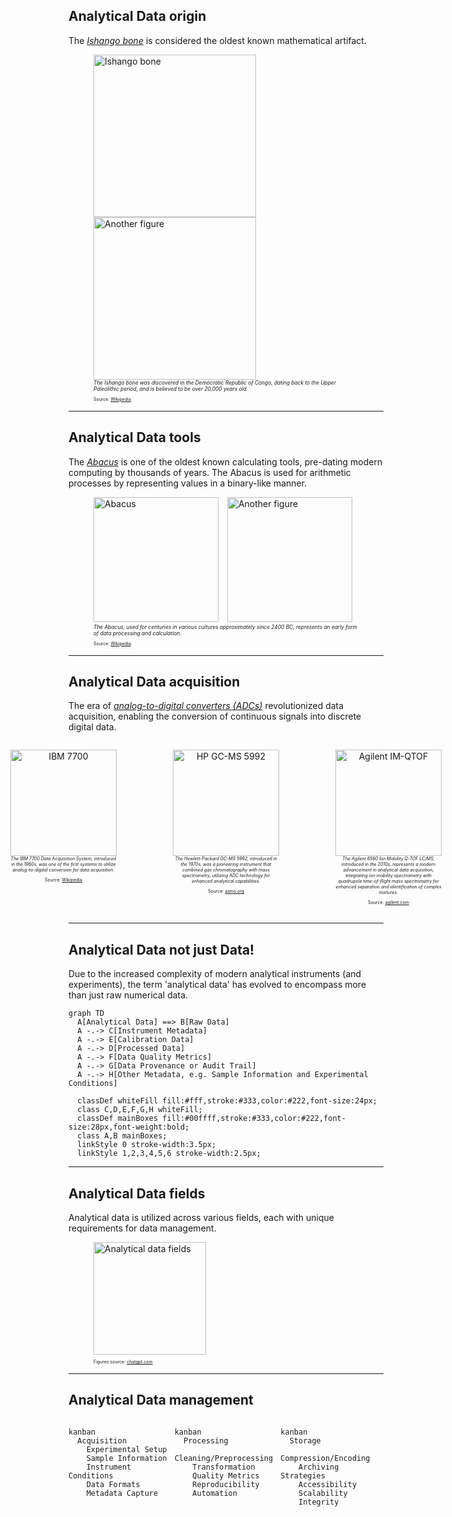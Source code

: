 ## Analytical Data <span class="post-it-strip">origin</span>

The [*Ishango bone*](https://en.wikipedia.org/wiki/Ishango_bone) is considered the oldest known mathematical artifact.

<figure>
  <img src="resources\figures\01_analyticalDataChallenges\Ishango_bone.jpg" data-preview-image alt="Ishango bone" height="260" style="display:inline-block; vertical-align:center; margin-right:10px;"/>
  <img src="resources\figures\01_analyticalDataChallenges\Ishango_bone_2.jpeg" data-preview-image alt="Another figure" height="260" style="display:inline-block; vertical-align:center;"/>
  <figcaption style="font-size: 0.6em;"><em>The Ishango bone was discovered in the Democratic Republic of Congo, dating back to the Upper Paleolithic period, and is believed to be over 20,000 years old.</em></figcaption>
  <p style="font-size: 0.5em;">Source: <a href="https://en.wikipedia.org/wiki/Ishango_bone">Wikipedia</a></p>
</figure>

---

## Analytical Data <span class="post-it-strip">tools</span>

The [*Abacus*](https://en.wikipedia.org/wiki/Abacus) is one of the oldest known calculating tools, pre-dating modern computing by thousands of years. The Abacus is used for arithmetic processes by representing values in a binary-like manner.

<figure>
  <img src="resources/figures/01_analyticalDataChallenges/Abacus.png" data-preview-image alt="Abacus" height="200" style="display:inline-block; vertical-align:center; margin-right:10px;"/>
  <img src="resources/figures/01_analyticalDataChallenges/Abacus_2.jpg" data-preview-image alt="Another figure" height="200" style="display:inline-block; vertical-align:center;"/>
  <figcaption style="font-size: 0.6em;"><em>The Abacus, used for centuries in various cultures approximately since 2400 BC, represents an early form of data processing and calculation.</em></figcaption>
  <p style="font-size: 0.5em;">Source: <a href="https://en.wikipedia.org/wiki/Abacus">Wikipedia</a></p>
</figure>

---

## Analytical Data <span class="post-it-strip">acquisition</span>

The era of [*analog-to-digital converters (ADCs)*](https://dewesoft.com/blog/history-of-analog-to-digital-converters) revolutionized data acquisition, enabling the conversion of continuous signals into discrete digital data.

<div style="display: flex; justify-content: center; align-items: flex-start; gap: 10px;">
  <div style="text-align: center; width: 300px;">
    <figure>
      <img src="resources/figures/01_analyticalDataChallenges/IBM_7700_System_Photo.png" data-preview-image alt="IBM 7700" height="170" style="display:inline-block; vertical-align:center;"/>
      <figcaption style="font-size: 0.5em;"><em>The IBM 7700 Data Acquisition System, introduced in the 1960s, was one of the first systems to utilize analog-to-digital conversion for data acquisition.</em></figcaption>
      <p style="font-size: 0.5em;">Source: <a href="https://en.wikipedia.org/wiki/IBM_7700_Data_Acquisition_System">Wikipedia</a></p>
    </figure>
  </div>
  <div style="text-align: center; width: 300px;">
    <figure>
      <img src="resources/figures/01_analyticalDataChallenges/Hewlett-Packard GC-MS 5992.png" data-preview-image alt="HP GC-MS 5992" height="170" style="display:inline-block; vertical-align:center;"/>
      <figcaption style="font-size: 0.5em;"><em>The Hewlett-Packard GC-MS 5992, introduced in the 1970s, was a pioneering instrument that combined gas chromatography with mass spectrometry, utilizing ADC technology for enhanced analytical capabilities.
      </em></figcaption>
      <p style="font-size: 0.5em;">Source: <a href="https://www.asms.org/docs/history-posters/hp5992.pdf?sfvrsn=2">asms.org</a></p>
    </figure>
  </div>
  <div style="text-align: center; width: 300px;">
    <figure>
      <img src="resources/figures/01_analyticalDataChallenges/Agilent IM-QTOF.jpg" data-preview-image alt="Agilent IM-QTOF" height="170" style="display:inline-block; vertical-align:center;"/>
      <figcaption style="font-size: 0.5em;"><em>The Agilent 6560 Ion Mobility Q-TOF LC/MS, introduced in the 2010s, represents a modern advancement in analytical data acquisition, integrating ion mobility spectrometry with quadrupole time-of-flight mass spectrometry for enhanced separation and identification of complex mixtures.
      </em></figcaption>
      <p style="font-size: 0.5em;">Source: <a href="https://www.agilent.com/en/product/liquid-chromatography-mass-spectrometry-lc-ms/lc-ms-instruments/quadrupole-time-of-flight-lc-ms/6560-ion-mobility-lc-q-tof">agilent.com</a></p>
    </figure>
  </div>
</div>

---

## Analytical Data <span class="post-it-strip">not just Data!</span>

Due to the increased complexity of modern analytical instruments (and experiments), the term 'analytical data' has evolved to encompass more than just raw numerical data.

```mermaid
graph TD
  A[Analytical Data] ==> B[Raw Data]
  A -.-> C[Instrument Metadata]
  A -.-> E[Calibration Data]
  A -.-> D[Processed Data]
  A -.-> F[Data Quality Metrics]
  A -.-> G[Data Provenance or Audit Trail]
  A -.-> H[Other Metadata, e.g. Sample Information and Experimental Conditions]

  classDef whiteFill fill:#fff,stroke:#333,color:#222,font-size:24px;
  class C,D,E,F,G,H whiteFill;
  classDef mainBoxes fill:#00ffff,stroke:#333,color:#222,font-size:28px,font-weight:bold;
  class A,B mainBoxes;
  linkStyle 0 stroke-width:3.5px;
  linkStyle 1,2,3,4,5,6 stroke-width:2.5px;
```

---

## Analytical Data <span class="post-it-strip">fields</span>

Analytical data is utilized across various fields, each with unique requirements for data management.

<figure>
  <img src="resources/figures/01_analyticalDataChallenges/analytical_data_fields.png" data-preview-image alt="Analytical data fields" height="180" style="display:inline-block; vertical-align:center; margin-right:10px;"/>
  <p style="font-size: 0.5em;">Figures source: <a href="https://chatgpt.com/">chatgpt.com</a></p>
</figure>

---

## Analytical Data <span class="post-it-strip">management</span>

<div style="display: flex; gap: 5px; align-items: flex-start; flex-wrap: wrap;height: 100%;">
  <div style="flex: 1; min-width: 150px;">

  ```mermaid
  kanban
    Acquisition
      Experimental Setup
      Sample Information
      Instrument Conditions
      Data Formats
      Metadata Capture
  ```
  
  </div>
  <div class="fragment" style="flex: 1; min-width: 150px;">
  
  ```mermaid
  kanban
    Processing
      Cleaning/Preprocessing
      Transformation
      Quality Metrics
      Reproducibility
      Automation
  ```
  
  </div>
  <div class="fragment" style="flex: 1; min-width: 150px;">
  
  ```mermaid
  kanban
    Storage
      Compression/Encoding
      Archiving Strategies
      Accessibility
      Scalability
      Integrity
  ```
  
  </div>
  <div class="fragment" style="flex: 1; min-width: 150px;">
  
  ```mermaid
  kanban
    Provenance
      Audit Trail
      Standard Protocols
      Versioning
      Workflow Management
      Retrospective Analysis
  ```
  
  </div>
  <div class="fragment" style="flex: 1; min-width: 150px;">
  
  ```mermaid
  kanban
    Reporting
      Visualization
      Interpretation
      Collaboration
      Export Formats
      Certification
  ```
  
  </div>
</div>

---

## Analytical Data <span class="post-it-strip">challenges</span>

<figure>
  <img src="resources/figures/01_analyticalDataChallenges/ACD_LABS_AS.png" data-preview-image alt="Analytical data fields" height="300" style="display:inline-block; vertical-align:center; margin-right:10px;"/>
  <p style="font-size: 0.7em;">Sources: 
  <a href="https://theanalyticalscientist.com/issues/2023/articles/apr/demystifying-analytical-data-management">theanalyticalscientist.com</a> and <a href="https://bit.ly/3ZNKQkf">ACD/Labs, The Analytical Data Management Report 2022</a>
  </p>
</figure>
<!-- https://theanalyticalscientist.videomarketingplatform.co/secret/83973388/a59993e289845aebb1a1e73d2bb282e6 -->

---

## Further reading

<div style="display: flex; justify-content: center; align-items: center; gap: 10px;">
  <div style="width: 300px;">
    <figure style="margin: 0;">
      <img src="resources/figures/01_analyticalDataChallenges/wiley_book.jpg" data-preview-image alt="Wiley Book" height="400" style="display:inline-block;"/>
    </figure>
  </div>
  <div style="width: 350px; text-align: justify;">
    <p>
      Provides an essential source of information and guidance on practical implementation on topics related to digitization and automation for all points in the laboratory value chain.<br>
      <br>
      <br>
      <figcaption style="font-size: 0.5em;"><em>Teutenberg et al.<br>ISBN: 978-3-527-35265-4<br>September 2025</em></figcaption>
    </p>
  </div>
</div>

---

## Analytical Data <span class="post-it-strip">heterogeneity</span>

<div style="display: flex; justify-content: center; align-items: center;">
  <div class="tab-content active lab-figure-tab" data-tab="lab-figure" style="position: relative;height:400px">
    <figure>
      <img src="resources/figures/01_analyticalDataChallenges/wiley_book_cover.png" data-preview-image alt="Wiley Book Cover" height="350" style="display:inline-block;"/>
    </figure>
    <a href="https://www.iuta.de/forschung/analytik-messtechnik/futurelab-nrw/" style="font-size: 0.6em; position: absolute; top: 5%; left: 50%; transform: translate(-50%, -50%); text-align: center;">
        FutureLab.NRW
    </a>
  </div>
  <!-- @Gerrit the processed plots could appear after pressing a slide bottom instead of adding the tab bottoms -->
  <!-- @Gerrit in the processed plot for the LC-DAD why is the hover info with black font even when I set to white? Problem with conflicting CSS? -->
  <div id="BVCZ_pH_plot" class="tab-content signal BVCZ_pH_plot-tab" data-tab="BVCZ_pH_plot" style="width:920px;height:400px;"></div>
  <div id="BVCZ_DAD_plot" class="tab-content signal BVCZ_DAD_plot-tab" data-tab="BVCZ_DAD_plot" style="width:920px;height:400px;"></div>
  <div id="Processed_BVCZ_DAD_plot" class="tab-content signal Processed_BVCZ_DAD_plot-tab" data-tab="Processed_BVCZ_DAD_plot" style="width:920px;height:400px;"></div>
  <div id="BVCZ_HRMS_plot" class="tab-content signal BVCZ_HRMS_plot-tab" data-tab="BVCZ_HRMS_plot" style="width:920px;height:400px;"></div>
  <div id="Processed_BVCZ_HRMS_plot" class="tab-content signal Processed_BVCZ_HRMS_plot-tab" data-tab="Processed_BVCZ_HRMS_plot" style="position: relative;">
    <div id="BVCZ_ProcessedPlot" style="width:920px;height:400px;"></div>
    <a href="https://odea-project.github.io/StreamFind/articles/index.html" style="font-size: 0.6em; position: absolute; top: 20%; left: 50%; transform: translate(-50%, -50%); text-align: center;">
        More details in articles section of odea-project.github.io/StreamFind
    </a>
  </div>
</div>
<div class="tabs">
  <div class="tab active lab-figure-tab" data-tab="lab-figure">Lab</div>
  <div class="tab signal BVCZ_pH_plot-tab" data-tab="BVCZ_pH_plot">pH</div>
  <div class="tab signal BVCZ_DAD_plot-tab" data-tab="BVCZ_DAD_plot">LC-DAD</div>
  <div class="tab signal Processed_BVCZ_DAD_plot-tab" data-tab="Processed_BVCZ_DAD_plot">Processed LC-DAD</div>
  <div class="tab signal BVCZ_HRMS_plot-tab" data-tab="BVCZ_HRMS_plot">LC-HRMS</div>
  <div class="tab signal Processed_BVCZ_HRMS_plot-tab" data-tab="Processed_BVCZ_HRMS_plot">Processed LC-HRMS</div>
</div>

<!-- MARK: pH plot -->
<script>
  Reveal.on('slidechanged', function(event) {
    if (event.currentSlide.querySelector('#BVCZ_pH_plot')) {
      const samples = Array.from({length: 20}, (_, i) => i + 1);
      const mean = 7;
      const stddev = 0.7;
      let pH = Array.from({length: 19}, () =>
        Math.min(14, Math.max(1, (mean + stddev * (Math.random() * 2 - 1)).toFixed(2)))
      );
      const outlier = (Math.random() > 0.5) ? 1.2 : 13.5;
      const outlierIndex = Math.floor(Math.random() * 20);
      pH.splice(outlierIndex, 0, outlier.toFixed(2));
      const trace = {
        x: samples,
        y: pH,
        type: 'scatter',
        mode: 'lines+markers',
        name: 'pH',
        marker: { color: '#00d0ff' },
        line: { color: '#00d0ff' }
      };
      const layout = {
        title: {
          text: 'pH Value of 20 Samples',
          font: { color: '#fff' }
        },
        xaxis: {
          title: {
            text: 'Sample',
            color: '#fff'
          },
          color: '#fff',
          linecolor: '#fff',
          tickcolor: '#fff'
        },
        yaxis: {
          title: {
            text: 'pH',
            color: '#fff'
          },
          color: '#fff',
          range: [0, 14],
          linecolor: '#fff',
          tickcolor: '#fff'
        },
        legend: {
          font: {
            color: '#fff'
          }
        },
        plot_bgcolor: '#000000',
        paper_bgcolor: '#000000',
        font: { color: '#fff' }
      };
      Plotly.newPlot('BVCZ_pH_plot', [trace], layout);
    }
  });
</script>

<!-- MARK: Raw LC-DAD Plot -->
<script>
  Reveal.on('slidechanged', function(event) {
    if (event.currentSlide.querySelector('#BVCZ_DAD_plot')) {
      d3.csv('resources/data/01_analyticalDataChallenges/DAD_BVCZ_Chromatograms.csv').then(function(data) {
        const groups = {};
        data.forEach(row => {
          const analysis = row.analysis;
          if (!groups[analysis]) {
            groups[analysis] = { x: [], y: [] };
          }
          groups[analysis].x.push(Number(row.rt));
          groups[analysis].y.push(Number(row.intensity));
        });
        const traces = Object.keys(groups).map(analysis => ({
          x: groups[analysis].x,
          y: groups[analysis].y,
          mode: 'lines',
          name: analysis,
          type: 'scatter'
        }));
        const layout = {
          title: {
            text: 'Monoclonal Antibody Bevacizumab LC-DAD (214,4 nm) Chromatograms of 18 Analyses',
            font: { color: '#fff' }
          },
          xaxis: {
            title: {
              text: 'Retention Time / seconds',
              color: '#fff'
            },
            color: '#fff',
            linecolor: '#fff',
            tickcolor: '#fff'
          },
          yaxis: {
            title: {
              text: 'Absorbance / U.A.',
              color: '#fff'
            },
            color: '#fff',
            linecolor: '#fff',
            tickcolor: '#fff'
          },
          legend: {
            font: {
              color: '#fff'
            }
          },
          plot_bgcolor: '#000000',
          paper_bgcolor: '#000000',
          font: { color: '#fff' }
        };
        Plotly.newPlot('BVCZ_DAD_plot', traces, layout, {responsive: true, scrollZoom: true});
      });
    }
  });
</script>

<!-- MARK: Processed LC-DAD Plot -->
<script>
  Reveal.on('slidechanged', function(event) {
    if (event.currentSlide.querySelector('#Processed_BVCZ_DAD_plot')) {
      Promise.all([
        d3.csv('resources/data/01_analyticalDataChallenges/DAD_BVCZ_Processed_Chromatograms.csv'),
        d3.csv('resources/data/01_analyticalDataChallenges/DAD_BVCZ_chrompeaks.csv')
      ]).then(function([data, peaks]) {
        const groups = {};
        data.forEach(row => {
          const analysis = row.analysis;
          if (!groups[analysis]) {
            groups[analysis] = { x: [], y: [] };
          }
          groups[analysis].x.push(Number(row.rt));
          groups[analysis].y.push(Number(row.intensity));
        });
        const analysisNames = Object.keys(groups);
        const palette = [
          '#00d0ff', '#ff7f0e', '#2ca02c', '#d62728', '#9467bd', '#8c564b',
          '#e377c2', '#7f7f7f', '#bcbd22', '#17becf', '#1f77b4', '#ffbb78',
          '#98df8a', '#ff9896', '#c5b0d5', '#c49c94', '#f7b6d2', '#c7c7c7'
        ];
        const colorMap = {};
        analysisNames.forEach((name, i) => {
          colorMap[name] = palette[i % palette.length];
        });
        const traces = Object.keys(groups).map(analysis => ({
          x: groups[analysis].x,
          y: groups[analysis].y,
          mode: 'lines',
          name: analysis,
          legendgroup: analysis,
          showlegend: false,
          type: 'scatter',
          line: {width: 1, color: colorMap[analysis] }
        }));
        const fillTraces = peaks.map(peak => {
          const analysis = peak.analysis;
          const rtmin = Number(peak.rtmin);
          const rtmax = Number(peak.rtmax);
          if (!groups[analysis]) return null;
          const region = groups[analysis].x
            .map((x, i) => ({ x, y: groups[analysis].y[i] }))
            .filter(pt => pt.x >= rtmin && pt.x <= rtmax);
          if (region.length === 0) return null;
          return {
            x: region.map(pt => pt.x),
            y: region.map(pt => pt.y),
            fill: 'tozeroy',
            type: 'scatter',
            mode: 'none',
            name: analysis,
            legendgroup: analysis,
            fillcolor: colorMap[analysis] + '50',
            line: { width: 0, color: colorMap[analysis] },
            showlegend: false
          };
        }).filter(Boolean);

        const traces2 = peaks.map(peak => {
          const analysis = peak.analysis;
          const rtmin = Number(peak.rtmin);
          const rtmax = Number(peak.rtmax);
          if (!groups[analysis]) return null;
          const region = groups[analysis].x
            .map((x, i) => ({ x, y: groups[analysis].y[i] }))
            .filter(pt => pt.x >= rtmin && pt.x <= rtmax);
          if (region.length === 0) return null;
          const hoverInfo = Object.entries(peak)
            .map(([key, value]) => `${key}: ${value}`)
            .join('<br>');
          return {
            x: region.map(pt => pt.x),
            y: region.map(pt => pt.y),
            type: 'scatter',
            mode: 'lines',
            name: analysis,
            legendgroup: analysis,
            line: { width: 2, color: colorMap[analysis] },
            showlegend: true,
            hoverinfo: 'text',
            text: region.map(() => hoverInfo),
            // hovertemplate: '%{text}<extra></extra>',
            // hovertemplate: 'analysis: %{customdata[0]}<br>' +
            //   'replicate: %{customdata[1]}<br>' +
            //   'index: %{customdata[2]}<br>' +
            //   'id: %{customdata[3]}<br>' +
            //   'peak: %{customdata[4]}<br>' +
            //   'polarity: %{customdata[5]}<br>' +
            //   'pre_ce: %{customdata[6]}<br>' +
            //   'pre_mz: %{customdata[7]}<br>' +
            //   'pro_mz: %{customdata[8]}<br>' +
            //   'idx: %{customdata[9]}<br>' +
            //   'rt: %{customdata[10]}<br>' +
            //   'rtmin: %{customdata[11]}<br>' +
            //   'rtmax: %{customdata[12]}<br>' +
            //   'intensity: %{customdata[13]}<br>' +
            //   'width: %{customdata[14]}<br>' +
            //   'area: %{customdata[15]}<br>' +
            //   'sn: %{customdata[16]}<br>' +
            //   'calibration: %{customdata[17]}<br>' +
            //   '<extra></extra>',
            // customdata: region.map(() => [
            //   peak.analysis, peak.replicate, peak.index, peak.id, peak.peak, peak.polarity,
            //   peak.pre_ce, peak.pre_mz, peak.pro_mz, peak.idx, peak.rt, peak.rtmin,
            //   peak.rtmax, peak.intensity, peak.width, peak.area, peak.sn, peak.calibration
            // ])
          };
        }).filter(Boolean);
        const layout = {
          title: {
            text: 'Monoclonal Antibody Bevacizumab LC-DAD (214,4 nm) Chromatograms of 18 Analyses',
            font: { color: '#fff' }
          },
          xaxis: {
            title: { text: 'Retention Time / seconds', color: '#fff' },
            color: '#fff',
            linecolor: '#fff',
            tickcolor: '#fff'
          },
          yaxis: {
            title: { text: 'Absorbance / U.A.', color: '#fff' },
            color: '#fff',
            linecolor: '#fff',
            tickcolor: '#fff'
          },
          legend: { font: { color: '#fff' } },
          plot_bgcolor: '#000000',
          paper_bgcolor: '#000000',
          font: { color: '#fff' },
          hoverlabel: {
            // bgcolor: '#fff',
            font: {
              color: '#000',
              size: 8,
            }
          }
        };
        Plotly.newPlot('Processed_BVCZ_DAD_plot', [...traces, ...fillTraces, ...traces2], layout, {responsive: true, scrollZoom: true});
      });
    }
  });
</script>

<!-- MARK: Raw LC-HRMS Plot -->
<script>
  Reveal.on('slidechanged', function(event) {
    if (event.currentSlide.querySelector('#BVCZ_HRMS_plot')) {
      d3.csv('resources/data/01_analyticalDataChallenges/MS_BVCZ_Spectra.csv').then(function(data) {
        const groups = {};
        data.forEach(row => {
          const group = `${row.rt}`;
          if (!groups[group]) {
            groups[group] = { x: [], y: [], z: []};
          }
          groups[group].x.push(Number(row.rt));
          groups[group].y.push(Number(row.mz));
          groups[group].z.push(Number(row.intensity));
        });
        const traces = Object.keys(groups).map(group => ({
          x: groups[group].x,
          y: groups[group].y,
          z: groups[group].z,
          mode: 'lines',
          type: 'scatter3d',
          name: group,
          showlegend: false,
        }));
        const layout = {
          title: {
            text: 'Monoclonal Antibody Bevacizumab LC-HRMS Spectra',
            font: { color: '#fff' }
          },
          scene: {
            xaxis: {
              title: {
                text: 'Retention Time / seconds',
                color: '#fff'
              },
              color: '#fff',
              linecolor: '#fff',
              tickcolor: '#fff'
            },
            yaxis: {
              title: {
                text: '<i>m/z</i>',
                color: '#fff'
              },
              color: '#fff',
              linecolor: '#fff',
              tickcolor: '#fff'
            },
            zaxis: {
              title: {
                text: 'Intensity / Counts',
                color: '#fff'
              },
              color: '#fff',
              linecolor: '#fff',
              tickcolor: '#fff'
            }
          },
          legend: {
            font: {
              color: '#fff'
            }
          },
          plot_bgcolor: '#000000',
          paper_bgcolor: '#000000',
          font: { color: '#fff' },
          autosize: false,
          width: 900,
          height: 400,
          margin: {
            l: 0,
            r: 0,
            b: 0,
            t: 40,
            pad: 0
          },
        };
        Plotly.newPlot('BVCZ_HRMS_plot', traces, layout, {responsive: true, scrollZoom: true});
      });
    }
  });
</script>

<!-- MARK: Processed LC-HRMS Plot -->
<script>
  Reveal.on('slidechanged', function(event) {
    if (event.currentSlide.querySelector('#BVCZ_ProcessedPlot')) {
      d3.csv('resources/data/01_analyticalDataChallenges/MS_BVCZ_Spectra_Processed.csv').then(function(data) {
        const groups = {};
        data.forEach(row => {
          const analysis = row.analysis;
          if (!groups[analysis]) {
            groups[analysis] = { x: [], y: [] };
          }
          groups[analysis].x.push(Number(row.mass));
          groups[analysis].y.push(Number(row.intensity));
        });
        const traces = Object.keys(groups).map(analysis => ({
          x: groups[analysis].x,
          y: groups[analysis].y,
          mode: 'lines',
          name: "Avastin",
          type: 'scatter'
        }));
        const layout = {
          title: {
            text: 'Processed Monoclonal Antibody Bevacizumab LC-HRMS Spectra',
            font: { color: '#fff' }
          },
          xaxis: {
            title: {
              text: 'Mass / Da',
              color: '#fff'
            },
            color: '#fff',
            linecolor: '#fff',
            tickcolor: '#fff'
          },
          yaxis: {
            title: {
              text: 'Intensity / Counts',
              color: '#fff'
            },
            color: '#fff',
            linecolor: '#fff',
            tickcolor: '#fff'
          },
          legend: {
            font: {
              color: '#fff'
            }
          },
          plot_bgcolor: '#000000',
          paper_bgcolor: '#000000',
          font: { color: '#fff' }
        };
        Plotly.newPlot('BVCZ_ProcessedPlot', traces, layout, {responsive: true, scrollZoom: true});
      });
    }
  });
</script>

---

## Hands-on <span class="post-it-strip">exercise</span>

<div style="display: flex; justify-content: center; align-items: center;">
  <div class="tab-content active sec_cers_setup-tab" data-tab="sec_cers_setup" style="height:400px">
    <figure>
      <img src="resources/figures/01_analyticalDataChallenges/sec_cers_setup.png" data-preview-image height="300" style="display:inline-block;"/>
    </figure>
    <figcaption>
      <a href="https://pubmed.ncbi.nlm.nih.gov/38050672/" style="font-size: 0.6em;">Thissen et al. (2025)<br>Analytical and Bioanalytical Chemistry</a>
    </figcaption>
  </div>
  <div id="SEC_CERS_Plot" class="tab-content sec_cers_data-tab" data-tab="sec_cers_data" style="width:900px;height:400px;"></div>
</div>

<div class="tabs">
  <div class="tab active sec_cers_setup-tab" data-tab="sec_cers_setup">Setup</div>
  <div class="tab signal sec_cers_data-tab" data-tab="sec_cers_data">Data</div>
  <a href="resources/data/01_analyticalDataChallenges/SEC_CERS_Dataset.csv"
     download
     class="tab"
     style="text-decoration: none; color: inherit;">
    Download CSV
  </a>
</div>

<!-- MARK: SEC-CERS -->
<script>
  Reveal.on('slidechanged', function(event) {
    if (event.currentSlide.querySelector('#SEC_CERS_Plot')) {
      d3.csv('resources/data/01_analyticalDataChallenges/SEC_CERS_Dataset.csv').then(function(data) {
        let analyses = [...new Set(data.map(row => row.analysis))];
        analyses = analyses.filter((_, i) => i % 3 === 0);
        const colorPalette = ['#1f77b4', '#ff7f0e', '#2ca02c', '#d62728', '#9467bd', '#8c564b'];
        const analysisColors = {};
        analyses.forEach((analysis, i) => {
          analysisColors[analysis] = colorPalette[i % colorPalette.length];
        });
        const rtTraces = [];
        const shiftTraces = [];
        analyses.forEach(analysis => {
          const filtered = data.filter(row => row.analysis === analysis);
          // 1. RT vs cumulative intensity
          const rtMap = new Map();
          filtered.forEach(row => {
            const rt = Number(row.rt);
            const intensity = Number(row.intensity);
            rtMap.set(rt, (rtMap.get(rt) || 0) + intensity);
          });
          const rtX = Array.from(rtMap.keys()).sort((a, b) => a - b);
          const rtY = rtX.map(rt => rtMap.get(rt));
          rtTraces.push({
            x: rtX,
            y: rtY,
            mode: 'lines',
            name: analysis,
            legendgroup: analysis,
            type: 'scatter',
            xaxis: 'x1',
            yaxis: 'y1',
            line: {color: analysisColors[analysis]}
          });
          // 2. Shift vs average intensity
          const shiftMap = new Map();
          const shiftCount = new Map();
          filtered.forEach(row => {
            const shift = Number(row.shift);
            const intensity = Number(row.intensity);
            shiftMap.set(shift, (shiftMap.get(shift) || 0) + intensity);
            shiftCount.set(shift, (shiftCount.get(shift) || 0) + 1);
          });
          const shiftX = Array.from(shiftMap.keys()).sort((a, b) => a - b);
          const shiftY = shiftX.map(shift => shiftMap.get(shift) / shiftCount.get(shift));
          shiftTraces.push({
            x: shiftX,
            y: shiftY,
            mode: 'lines',
            name: analysis,
            legendgroup: analysis,
            type: 'scatter',
            xaxis: 'x2',
            yaxis: 'y2',
            showlegend: false,
            line: {color: analysisColors[analysis]}
          });
        });
        const layout = {
          grid: {rows: 1, columns: 2},
          plot_bgcolor: '#000000',
          paper_bgcolor: '#000000',
          font: {color: '#fff'},
          xaxis: {
            title: {text: 'Elution volume / ml', color: '#fff'},
            color: '#fff',
            linecolor: '#fff',
            tickcolor: '#fff'
          },
          yaxis: {
            title: {text: 'Cumulative Raman intensity / A.U.', color: '#fff'},
            color: '#fff',
            linecolor: '#fff',
            tickcolor: '#fff'
          },
          xaxis2: {
            title: {text: 'Raman shift / cm<sup>-1</sup>', color: '#fff'},
            color: '#fff',
            linecolor: '#fff',
            tickcolor: '#fff'
          },
          yaxis2: {
            title: {text: 'Averaged Intensity / U.A.', color: '#fff'},
            color: '#fff',
            linecolor: '#fff',
            tickcolor: '#fff'
          },
          legend: {
            font: {color: '#fff'}
          },
          title: {
            text: 'SEC-CERS Dataset: <i>Avastin</i> (bevacizumab), <i>Darzalex</i> (daratumumab) and <i>Rixathon</i> (rituximab)',
            font: {color: '#fff'}
          }
        };
        Plotly.newPlot('SEC_CERS_Plot', [...rtTraces, ...shiftTraces], layout, {responsive: true, scrollZoom: true});
      });
    }
  });
</script>

---

## Analytical Data <span class="post-it-strip">heterogeneity</span>

In summary, data heterogeneity poses significant challenges:

<div>
  <ul>
    <li>Use of different data formats and standards across instruments and laboratories</li>
    <li>Complications in data sharing and collaboration</li>
    <li>Increased complexity in data processing and analysis</li>
  </ul>
</div>

---

## Consequences of Complexity

The **greater the complexity of the analytical data**, the more sophisticated the tools and expertise required for its **management**, **processing** and **interpretation**.

<div style="display: flex; justify-content: center; align-items: flex-start; gap: 40px;">
  <div>
    <p class="mainBullet"><strong>pH</strong></p>
    <ul style="font-size: 70%;">
      <li>Data
        <ul>
          <li>Single value (pH)</li>
          <li>Temperature</li>
        </ul>
      </li>
      <li>Sample ID</li>
      <li>Sensor ID</li>
      <li>Calibration info</li>
      <li>Other Provenance Metadata</li>
    </ul>
  </div>
  <div style="width: 40px;"></div>
  <div>
    <p class="mainBullet"><strong>LC-HRMS</strong></p>
    <ul style="font-size: 70%;">
      <li>Data
        <ul>
          <li>Retention time</li>
          <li>Spectra (m/z, intensity)</li>
          <li>MS Level</li>
          <li>Isolation window</li>
          <li>Chromatograms (i.e., TIC, BPC)</li>
        </ul>
      </li>
      <li>Sample ID</li>
      <li>Instrument IDs (i.e., LC, Column, MS, etc.)</li>
      <li>Separation/Acquisition Metadata
        <ul>
          <li>Ionization mode</li>
          <li>Mobile phase composition</li>
        </ul>
      </li>
      <li>Calibration info</li>
      <li>Other Provenance Metadata</li>
    </ul>
  </div>
</div>

---

## Community Efforts for Accessibility

<p style = "margin-bottom: 0">Open Data Standards for Mass Spectrometry</p>

<div style="width: 100%; margin: 0;">
  <div class=timeline_costum style="width: 100%; height: 360px; overflow: hidden;">
  
```mermaid
timeline
  vendor formats : d (Agilent), RAW (Thermo), wiff (Sciex)
  < 2000 : ms1, ms2, MFG, pkl
  2000 - 2010 : mzData : mzXML : mzML
  2010 - 2020 : imzML : mz5 : mzDB
  2023 - now : mzMLb : AnIML : ADF : ASM
```

  </div>
</div>

<style>
/* This will target Mermaid SVGs inside your slides and make them responsive */
.mermaid svg {
  width: 100% !important;
  height: auto !important;
  max-height: 360px;
  display: block;
}
.timeline_costum pre {
  margin-top: 0 !important;
}
</style>

<div style="font-size: 0.7em;">
  <p>Further reading:
    <a href="https://pmc.ncbi.nlm.nih.gov/articles/PMC3518119/"> before 2000</a>, 
    <a href="http://tools.proteomecenter.org/formats/mzData/mzdata_xmlspy_docs.html">mzData</a>, 
    <a href="http://tools.proteomecenter.org/wiki/index.php?title=Formats:mzXML">mzXML</a>, 
    <a href="https://peptideatlas.org/tmp/mzML1.1.0.html">mzML</a>, 
    <a href="https://pubmed.ncbi.nlm.nih.gov/21960719/">mz5</a>, 
    <a href="https://pmc.ncbi.nlm.nih.gov/articles/PMC4349994/">mzDB</a>, 
    <a href="https://pubs.acs.org/doi/10.1021/acs.jproteome.0c00192">mzMLb</a>, 
    <a href="https://www.animl.org/">AnIML</a>, 
    <a href="https://docs.allotrope.org/Allotrope%20Data%20Format.html">ADF</a>, 
    <a href="https://www.allotrope.org/asm">ASM</a>
  </p>
</div>

---

## Encoding and Compression <span class="post-it-strip">streategies</span>

<div style="display: flex; justify-content: center; align-items: center;">
  <div id="formatSizeBarPlot" style="width:800px;height:400px;"></div>
  <div style="text-align:center; font-size:0.8em; margin-top: 8px;width:200px;">
    <em>
      Size comparison of different open data standards using, as an example, a GC-MS data file. The original file was converted from the ChemStation of Agilent to the different open formats with OpenChrom® from Lablicate GmbH.
    </em>
  </div>
</div>
<script>
  const file_formats = [
    "D", "ADF", "mz5", "mzXML", "ASM", "AnIML", "mzML"
  ];
  const file_formats_sizes = [2.08, 3.4, 3.6, 4.8, 9.1, 11.4, 15];
  const file_formats_trace = {
    x: file_formats,
    y: file_formats_sizes,
    type: 'bar',
    marker: { color: '#00d0ff' }
  };
  const file_formats_layout = {
    xaxis: {
      title: { text: 'Format', color: '#fff' },
      color: '#fff',
      linecolor: '#fff',
      tickcolor: '#fff'
    },
    yaxis: {
      title: { text: 'Size (MB)', color: '#fff' },
      color: '#fff',
      linecolor: '#fff',
      tickcolor: '#fff'
    },
    plot_bgcolor: '#000000',
    paper_bgcolor: '#000000',
    font: { color: '#fff' }
  };
  Reveal.on('slidechanged', function(event) {
    if (event.currentSlide.querySelector('#formatSizeBarPlot')) {
      Plotly.newPlot('formatSizeBarPlot', [file_formats_trace], file_formats_layout);
    }
  });
</script>

---

<!-- ## Encoding and Compression <span class="post-it-strip">streategies</span>

<figure>
  <img src="resources/figures/01_analyticalDataChallenges/encoding_abstract.png" data-preview-image alt="Encoding Abstract" height="300" style="display:inline-block; vertical-align:center; margin-right:10px;"/>
</figure>

--- -->

## Encoding and Compression <span class="post-it-strip">takeaways</span>

<br>
<div>
  <ul>
    <li><strong>Data Encoding:</strong>
      <ul>
        <li>Data encoding is the process of transforming information into a suitable format for transmission or storage, ensuring performance, integrity, and security.</li>
        <li><em>Binary encoding</em> represents data in binary digits (0s and 1s), forming the foundation for more complex (and often proprietary) encoding methods.</li>
      </ul>
    </li>
    <br>
    <br>
    <li><strong>Data Compression:</strong>
      <ul>
        <li>Data compression reduces the size of data files, optimizing storage and transmission.</li>
        <li><em>Lossless compression</em> retains all original data, while <em>lossy compression</em> sacrifices some data for greater size reduction.</li>
      </ul>
    </li>
  </ul>
</div>
<br>
<br>  

<p style="font-size: 0.7em;">Further reading: 
  <a href="https://realpython.com/python-bytes/"> Bytes Objects: Handling Binary Data in Python</a> and <a href="https://link.springer.com/book/10.1007/978-1-84882-903-9">Handbook of Data Compression</a>
</p>

---

# FAIR Data Principles

The FAIR (**Findable**, **Accessible**, **Interoperable**, **Reusable**) principles are essential for effective analytical data management and promote the use of standardized formats, metadata, and documentation to enhance data sharing and collaboration across disciplines.

<figure>
  <img src="resources/figures/01_analyticalDataChallenges/FAIR_data_principles.png" data-preview-image alt="Abacus" height="200" style="display:inline-block; vertical-align:center; margin-right:10px;"/>
  <p style="font-size: 0.6em;">Source: <a href="https://knowledgebase.nfdi4chem.de/knowledge_base/docs/fair/">NFDI4Chem</a></p>
</figure>

---

# Analytical Data Challenges

<div>
  <ul>
    <li><strong>Management:</strong>
      <ul>
        <li style="font-size: 0.7em;">There is a need for efficient data management systems to handle the large volumes of data generated by modern analytical instruments.</li>
      </ul>
    </li>
    <li><strong>Complexity and Volume:</strong>
      <ul>
        <li style="font-size: 0.7em;">The growing complexity and scale of analytical data necessitates sophisticated processing techniques and tools for extracting meaningful insights.</li>
      </ul>
    </li>
    <li><strong>Standardisation and Interoperability:</strong>
      <ul>
        <li style="font-size: 0.7em;">The lack of standardised data formats and interoperability between different analytical instruments and software can hinder data sharing and collaboration.</li>
      </ul>
    </li>
    <li><strong>Provenance:</strong>
      <ul>
        <li style="font-size: 0.7em;">Ensuring data provenance and maintaining an audit trail is crucial for reproducibility and trust in analytical results, and supports the FAIR principles.</li>
      </ul>
    </li>
    <li><strong>Visualisation:</strong>
      <ul>
        <li style="font-size: 0.7em;">Effective visualisation techniques are necessary to interpret complex analytical data, enabling researchers to derive insights and communicate their findings effectively.</li>
      </ul>
    </li>
    <li><strong>Quality:</strong>
      <ul>  
        <li style="font-size: 0.7em;">Rigorously validating and controlling data quality is essential for reliable results.</li>
      </ul>
    </li>
  </ul>
</div>
